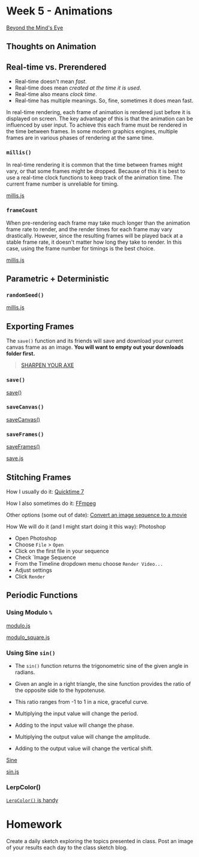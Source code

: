 # Week 5 - Animations

[Beyond the Mind's Eye](https://www.youtube.com/watch?v=H9V-LShEoCc)

## Thoughts on Animation

## Real-time vs. Prerendered

- Real-time doesn't mean *fast*.
- Real-time does mean *created at the time it is used*.
- Real-time also means *clock time*.
- Real-time has multiple meanings. So, fine, sometimes it does mean fast.

In real-time rendering, each frame of animation is rendered just before it is displayed on screen. The key advantage of this is that the animation can be influenced by user input. To achieve this each frame must be rendered in the time between frames. In some modern graphics engines, multiple frames are in various phases of rendering at the same time. 




### `millis()`

In real-time rendering it is common that the time between frames might vary, or that some frames might be dropped. Because of this it is best to use a real-time clock functions to keep track of the animation time. The current frame number is unreliable for timing.

<a href="./millis.js" class="p5_example show-lab show-lab-link hidden">millis.js</a>

### `frameCount`

When pre-rendering each frame may take much longer than the animation frame rate to render, and the render times for each frame may vary drastically. However, since the resulting frames will be played back at a stable frame rate, it doesn't matter how long they take to render. In this case, using the frame number for timings is the best choice.

<a href="./framecount.js" class="p5_example show-lab show-lab-link hidden">millis.js</a>

## Parametric + Deterministic

### `randomSeed()`

<a href="./randomseed.js" class="p5_example show-lab show-lab-link hidden">millis.js</a>

## Exporting Frames

The `save()` function and its friends will save and download your current canvas frame as an image. **You will want to empty out your downloads folder first.**
 
> [SHARPEN YOUR AXE](http://p5js.org/reference/)

### `save()`

[save()](http://p5js.org/reference/#/p5/save)

### `saveCanvas()`

[saveCanvas()](http://p5js.org/reference/#/p5/saveCanvas)

### `saveFrames()`

[saveFrames()](http://p5js.org/reference/#/p5/saveFrames)

<a href="./save.js" class="p5_example show-lab show-lab-link hidden">save.js</a>

## Stitching Frames

How I usually do it: [Quicktime 7](https://support.apple.com/kb/DL923?locale=en_US)

How I also sometimes do it: [FFmpeg](https://www.ffmpeg.org/)

Other options (some out of date): [Convert an image sequence to a movie](http://www.andrewnoske.com/wiki/Convert_an_image_sequence_to_a_movie)

How We will do it (and I might start doing it this way): Photoshop

- Open Photoshop
- Choose `File` > `Open`
- Click on the first file in your sequence
- Check `Image Sequence
- From the Timeline dropdown menu choose `Render Video...`
- Adjust settings
- Click `Render`


<!-- <a href="./save_2.js" class="p5_example show-lab show-lab-link hidden">save_2.js</a> -->


## Periodic Functions

### Using Modulo `%`

<a href="./modulo.js" class="p5_example show-lab show-lab-link hidden">modulo.js</a>

<a href="./modulo_square.js" class="p5_example show-lab show-lab-link hidden">modulo_square.js</a>


### Using Sine `sin()`

- The `sin()` function returns the trigonometric sine of the given angle in radians.
- Given an angle in a right triangle, the sine function provides the ratio of the opposite side to the hypotenuse.
- This ratio ranges from -1 to 1 in a nice, graceful curve.

- Multiplying the input value will change the period.
- Adding to the input value will change the phase.
- Multiplying the output value will change the amplitude.
- Adding to the output value will change the vertical shift.

[Sine](https://en.wikipedia.org/wiki/Sine)

<a href="./sin.js" class="p5_example show-lab show-lab-link hidden">sin.js</a>

### LerpColor()

[`LerpColor()` is handy](http://p5js.org/reference/#/p5/lerpColor)



# Homework
Create a daily sketch exploring the topics presented in class. Post an image of your results each day to the class sketch blog.
